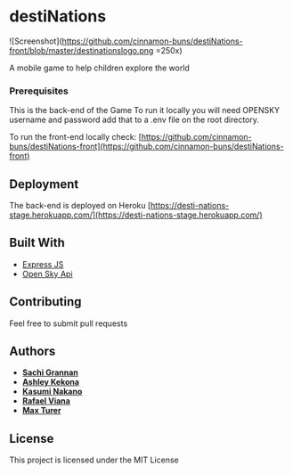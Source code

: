 # destiNations

![Screenshot](https://github.com/cinnamon-buns/destiNations-front/blob/master/destinationslogo.png =250x)

A mobile game to help children explore the world

### Prerequisites

This is the back-end of the Game
To run it locally you will need OPENSKY username and password
add that to a .env file on the root directory.

To run the front-end locally check:
[https://github.com/cinnamon-buns/destiNations-front](https://github.com/cinnamon-buns/destiNations-front)


## Deployment

The back-end is deployed on Heroku
[https://desti-nations-stage.herokuapp.com/](https://desti-nations-stage.herokuapp.com/)

## Built With

* [Express JS](https://expressjs.com/)
* [Open Sky Api](https://opensky-network.org/)

## Contributing

Feel free to submit pull requests

## Authors
* **[Sachi Grannan](https://github.com/sachix1001)** 
* **[Ashley Kekona](https://github.com/akekona8)** 
* **[Kasumi Nakano]( https://github.com/Kasumy1215)** 
* **[Rafael Viana]( https://github.com/vianarafael)** 
* **[Max Turer](https://github.com/caxwel)** 
 
## License

This project is licensed under the MIT License 


